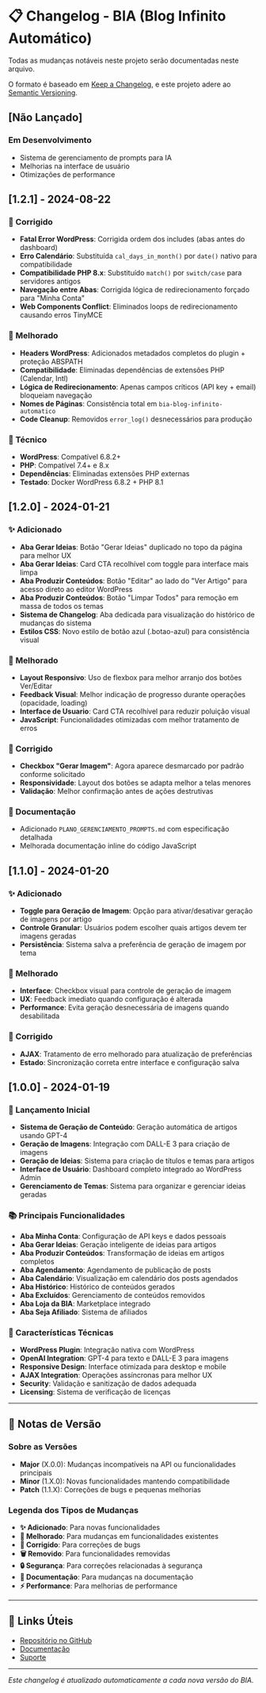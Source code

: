 # 📋 Changelog - BIA (Blog Infinito Automático)

Todas as mudanças notáveis neste projeto serão documentadas neste arquivo.

O formato é baseado em [Keep a Changelog](https://keepachangelog.com/pt-BR/1.1.0/),
e este projeto adere ao [Semantic Versioning](https://semver.org/lang/pt-BR/).

## [Não Lançado]

### Em Desenvolvimento
- Sistema de gerenciamento de prompts para IA
- Melhorias na interface de usuário
- Otimizações de performance

## [1.2.1] - 2024-08-22

### 🐛 Corrigido
- **Fatal Error WordPress**: Corrigida ordem dos includes (abas antes do dashboard)
- **Erro Calendário**: Substituída `cal_days_in_month()` por `date()` nativo para compatibilidade
- **Compatibilidade PHP 8.x**: Substituído `match()` por `switch/case` para servidores antigos
- **Navegação entre Abas**: Corrigida lógica de redirecionamento forçado para "Minha Conta"
- **Web Components Conflict**: Eliminados loops de redirecionamento causando erros TinyMCE

### 🔧 Melhorado
- **Headers WordPress**: Adicionados metadados completos do plugin + proteção ABSPATH
- **Compatibilidade**: Eliminadas dependências de extensões PHP (Calendar, Intl)
- **Lógica de Redirecionamento**: Apenas campos críticos (API key + email) bloqueiam navegação
- **Nomes de Páginas**: Consistência total em `bia-blog-infinito-automatico`
- **Code Cleanup**: Removidos `error_log()` desnecessários para produção

### 📖 Técnico
- **WordPress**: Compatível 6.8.2+
- **PHP**: Compatível 7.4+ e 8.x
- **Dependências**: Eliminadas extensões PHP externas
- **Testado**: Docker WordPress 6.8.2 + PHP 8.1

## [1.2.0] - 2024-01-21

### ✨ Adicionado
- **Aba Gerar Ideias**: Botão "Gerar Ideias" duplicado no topo da página para melhor UX
- **Aba Gerar Ideias**: Card CTA recolhível com toggle para interface mais limpa
- **Aba Produzir Conteúdos**: Botão "Editar" ao lado do "Ver Artigo" para acesso direto ao editor WordPress
- **Aba Produzir Conteúdos**: Botão "Limpar Todos" para remoção em massa de todos os temas
- **Sistema de Changelog**: Aba dedicada para visualização do histórico de mudanças do sistema
- **Estilos CSS**: Novo estilo de botão azul (.botao-azul) para consistência visual

### 🔧 Melhorado
- **Layout Responsivo**: Uso de flexbox para melhor arranjo dos botões Ver/Editar
- **Feedback Visual**: Melhor indicação de progresso durante operações (opacidade, loading)
- **Interface de Usuario**: Card CTA recolhível para reduzir poluição visual
- **JavaScript**: Funcionalidades otimizadas com melhor tratamento de erros

### 🐛 Corrigido
- **Checkbox "Gerar Imagem"**: Agora aparece desmarcado por padrão conforme solicitado
- **Responsividade**: Layout dos botões se adapta melhor a telas menores
- **Validação**: Melhor confirmação antes de ações destrutivas

### 📖 Documentação
- Adicionado `PLANO_GERENCIAMENTO_PROMPTS.md` com especificação detalhada
- Melhorada documentação inline do código JavaScript

## [1.1.0] - 2024-01-20

### ✨ Adicionado
- **Toggle para Geração de Imagem**: Opção para ativar/desativar geração de imagens por artigo
- **Controle Granular**: Usuários podem escolher quais artigos devem ter imagens geradas
- **Persistência**: Sistema salva a preferência de geração de imagem por tema

### 🔧 Melhorado
- **Interface**: Checkbox visual para controle de geração de imagem
- **UX**: Feedback imediato quando configuração é alterada
- **Performance**: Evita geração desnecessária de imagens quando desabilitada

### 🐛 Corrigido
- **AJAX**: Tratamento de erro melhorado para atualização de preferências
- **Estado**: Sincronização correta entre interface e configuração salva

## [1.0.0] - 2024-01-19

### 🎉 Lançamento Inicial
- **Sistema de Geração de Conteúdo**: Geração automática de artigos usando GPT-4
- **Geração de Imagens**: Integração com DALL-E 3 para criação de imagens
- **Geração de Ideias**: Sistema para criação de títulos e temas para artigos
- **Interface de Usuário**: Dashboard completo integrado ao WordPress Admin
- **Gerenciamento de Temas**: Sistema para organizar e gerenciar ideias geradas

### 📚 Principais Funcionalidades
- **Aba Minha Conta**: Configuração de API keys e dados pessoais
- **Aba Gerar Ideias**: Geração inteligente de ideias para artigos
- **Aba Produzir Conteúdos**: Transformação de ideias em artigos completos
- **Aba Agendamento**: Agendamento de publicação de posts
- **Aba Calendário**: Visualização em calendário dos posts agendados
- **Aba Histórico**: Histórico de conteúdos gerados
- **Aba Excluídos**: Gerenciamento de conteúdos removidos
- **Aba Loja da BIA**: Marketplace integrado
- **Aba Seja Afiliado**: Sistema de afiliados

### 🔧 Características Técnicas
- **WordPress Plugin**: Integração nativa com WordPress
- **OpenAI Integration**: GPT-4 para texto e DALL-E 3 para imagens  
- **Responsive Design**: Interface otimizada para desktop e mobile
- **AJAX Integration**: Operações assíncronas para melhor UX
- **Security**: Validação e sanitização de dados adequada
- **Licensing**: Sistema de verificação de licenças

---

## 📝 Notas de Versão

### Sobre as Versões
- **Major** (X.0.0): Mudanças incompatíveis na API ou funcionalidades principais
- **Minor** (1.X.0): Novas funcionalidades mantendo compatibilidade
- **Patch** (1.1.X): Correções de bugs e pequenas melhorias

### Legenda dos Tipos de Mudanças
- **✨ Adicionado**: Para novas funcionalidades
- **🔧 Melhorado**: Para mudanças em funcionalidades existentes
- **🐛 Corrigido**: Para correções de bugs
- **🗑️ Removido**: Para funcionalidades removidas
- **🔒 Segurança**: Para correções relacionadas à segurança
- **📖 Documentação**: Para mudanças na documentação
- **⚡ Performance**: Para melhorias de performance

---

## 🔗 Links Úteis
- [Repositório no GitHub](https://github.com/alexandrelenin/blog-infinito-automatico)
- [Documentação](https://bloginfinitoautomatico.com.br)
- [Suporte](https://bloginfinitoautomatico.com.br/suporte)

---

*Este changelog é atualizado automaticamente a cada nova versão do BIA.*